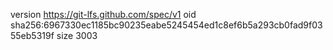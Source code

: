 version https://git-lfs.github.com/spec/v1
oid sha256:6967330ec1185bc90235eabe5245454ed1c8ef6b5a293cb0fad9f0355eb5319f
size 3003

